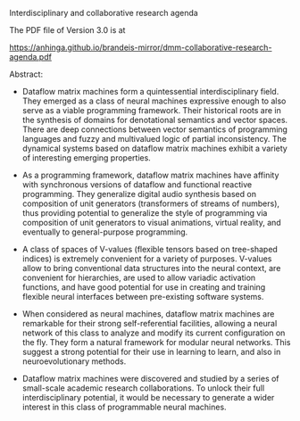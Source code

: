 Interdisciplinary and collaborative research agenda

The PDF file of Version 3.0 is at

https://anhinga.github.io/brandeis-mirror/dmm-collaborative-research-agenda.pdf

Abstract:

  * Dataflow matrix machines form a quintessential interdisciplinary field. 
    They emerged as a class of neural machines expressive enough to also serve
    as a viable programming framework. Their historical roots are in the synthesis of domains
    for denotational semantics and vector spaces. There are deep connections between
    vector semantics of programming languages and fuzzy and multivalued logic of
    partial inconsistency. The dynamical systems based on dataflow
    matrix machines exhibit a variety of interesting emerging properties. 

  * As a programming framework, dataflow matrix machines have affinity with
    synchronous versions of dataflow and functional reactive programming.
    They generalize digital audio synthesis based on composition of unit generators
    (transformers of streams of numbers), thus providing potential to generalize
    the style of programming via composition of unit generators to
    visual animations, virtual reality, and eventually to general-purpose
    programming.

  * A class of spaces of V-values (flexible tensors based on tree-shaped indices) is
    extremely convenient for a variety of purposes. V-values allow to bring conventional data structures
    into the neural context, are convenient for hierarchies, are used to allow
    variadic activation functions, and have good potential for use in creating and training
    flexible neural interfaces between pre-existing software systems.

  * When considered as neural machines, dataflow matrix machines are remarkable for
    their strong self-referential facilities, allowing a neural network of this class to analyze
    and modify its current configuration on the fly. They form a natural framework for modular
    neural networks. This suggest a strong potential for their use in learning to learn,
    and also in neuroevolutionary methods.

  * Dataflow matrix machines were discovered and studied by a series of small-scale academic
    research collaborations. To unlock their full interdisciplinary potential, it would be necessary
    to generate a wider interest in this class of programmable neural machines.
